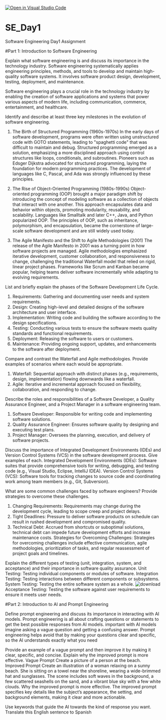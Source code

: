 [![Open in Visual Studio Code](https://classroom.github.com/assets/open-in-vscode-2e0aaae1b6195c2367325f4f02e2d04e9abb55f0b24a779b69b11b9e10269abc.svg)](https://classroom.github.com/online_ide?assignment_repo_id=15565819&assignment_repo_type=AssignmentRepo)
# SE_Day1
Software Engineering Day1 Assignment

#Part 1: Introduction to Software Engineering

Explain what software engineering is and discuss its importance in the technology industry.
Software engineering systematically applies engineering principles, methods, and tools to develop and maintain high-quality software systems. It involves software product design, development, testing, deployment, and maintenance.

Software engineering plays a crucial role in the technology industry by enabling the creation of software applications and systems that power various aspects of modern life, including communication, commerce, entertainment, and healthcare.



Identify and describe at least three key milestones in the evolution of software engineering.
1.  The Birth of Structured Programming (1960s-1970s)
   In the early days of software development, programs were often written using unstructured code with GOTO statements, leading to "spaghetti code" that was difficult to maintain and debug. Structured programming emerged as a solution, emphasizing a more disciplined approach using control structures like loops, conditionals, and subroutines. Pioneers such as Edsger Dijkstra advocated for structured programming, laying the foundation for modern programming practices. The development of languages like C, Pascal, and Ada was strongly influenced by these principles.

2.  The Rise of Object-Oriented Programming (1980s-1990s)
Object-oriented programming (OOP) brought a major paradigm shift by introducing the concept of modeling software as a collection of objects that interact with one another. This approach encapsulates data and behavior within objects, promoting modularity, reusability, and scalability. Languages like Smalltalk and later C++, Java, and Python popularized OOP. The principles of OOP, such as inheritance, polymorphism, and encapsulation, became the cornerstone of large-scale software development and are still widely used today.

3.   The Agile Manifesto and the Shift to Agile Methodologies (2001)
The release of the Agile Manifesto in 2001 was a turning point in how software projects are managed. Agile methodologies emphasized iterative development, customer collaboration, and responsiveness to change, challenging the traditional Waterfall model that relied on rigid, linear project phases. Frameworks like Scrum and Kanban became popular, helping teams deliver software incrementally while adapting to evolving requirements.

List and briefly explain the phases of the Software Development Life Cycle.
1. Requirements: Gathering and documenting user needs and system requirements.
2. Design: Creating high-level and detailed designs of the software architecture and user interface.
3. Implementation: Writing code and building the software according to the design specifications.
4. Testing: Conducting various tests to ensure the software meets quality standards and functional requirements.
5. Deployment: Releasing the software to users or customers.
6. Maintenance: Providing ongoing support, updates, and enhancements to the software after deployment.


Compare and contrast the Waterfall and Agile methodologies. Provide examples of scenarios where each would be appropriate.
1. Waterfall: Sequential approach with distinct phases (e.g., requirements, design, implementation) flowing downwards like a waterfall.
2. Agile: Iterative and incremental approach focused on flexibility, collaboration, and responding to change.

Describe the roles and responsibilities of a Software Developer, a Quality Assurance Engineer, and a Project Manager in a software engineering team.
1. Software Developer: Responsible for writing code and implementing software solutions.
2. Quality Assurance Engineer: Ensures software quality by designing and executing test plans.
3. Project Manager: Oversees the planning, execution, and delivery of software projects.


Discuss the importance of Integrated Development Environments (IDEs) and Version Control Systems (VCS) in the software development process. Give examples of each.
Integrated Development Environments (IDEs): Software suites that provide comprehensive tools for writing, debugging, and testing code (e.g., Visual Studio, Eclipse, IntelliJ IDEA).
Version Control Systems (VCS): Software tools for tracking changes to source code and coordinating work among team members (e.g., Git, Subversion).

What are some common challenges faced by software engineers? Provide strategies to overcome these challenges.
1. Changing Requirements: Requirements may change during the development cycle, leading to scope creep and project delays.
2. Tight Deadlines: Pressure to deliver software products on schedule can result in rushed development and compromised quality.
3. Technical Debt: Accrued from shortcuts or suboptimal solutions, technical debt can impede future development efforts and increase maintenance costs.
Strategies for Overcoming Challenges: Strategies for overcoming challenges include effective communication, agile methodologies, prioritization of tasks, and regular reassessment of project goals and timelines.


Explain the different types of testing (unit, integration, system, and acceptance) and their importance in software quality assurance.
Unit Testing: Testing individual components or modules of software.
Integration Testing: Testing interactions between different components or subsystems.
System Testing: Testing the entire software system as a whole.
![download](https://github.com/user-attachments/assets/99e97df1-70c1-4d4d-b4c3-eed184dd5236)
Acceptance Testing: Testing the software against user requirements to ensure it meets user needs.


#Part 2: Introduction to AI and Prompt Engineering


Define prompt engineering and discuss its importance in interacting with AI models.
Prompt engineering is all about crafting questions or statements to get the best possible responses from AI models. 
important with AI models
imagine asking a vague question and getting a confusing answer. 
Prompt engineering helps avoid that by making your questions clear and specific, so the AI understands exactly what you need


Provide an example of a vague prompt and then improve it by making it clear, specific, and concise. Explain why the improved prompt is more effective.
Vague Prompt
Create a picture of a person at the beach.
Improved Prompt
Create an illustration of a woman relaxing on a sunny beach. She is sitting on a towel near the shoreline, wearing a wide-brimmed hat and sunglasses. The scene includes soft waves in the background, a few scattered seashells on the sand, and a vibrant blue sky with a few white clouds.
Why the improved prompt is more effective.
The improved prompt specifies key details like the subject’s appearance, the setting, and background elements, making it clear and more actionable.


Use keywords that guide the AI towards the kind of response you want.
Translate this English sentence to Spanish
